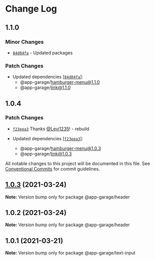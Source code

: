 # Change Log

## 1.1.0

### Minor Changes

- [`84d04fa`](https://github.com/electronic33/ag-ui-react/commit/84d04fa51dbf206cc4b2713796baeb2efbf54381) - Updated packages

### Patch Changes

- Updated dependencies [[`84d04fa`](https://github.com/electronic33/ag-ui-react/commit/84d04fa51dbf206cc4b2713796baeb2efbf54381)]:
  - @app-garage/hamburger-menu@1.1.0
  - @app-garage/link@1.1.0

## 1.0.4

### Patch Changes

- [`f23eea3`](https://github.com/electronic33/ag-ui-react/commit/f23eea3ad84886203be361f5c781cb97237b19c0) Thanks [@Levi1235](https://github.com/Levi1235)! - rebuild

- Updated dependencies [[`f23eea3`](https://github.com/electronic33/ag-ui-react/commit/f23eea3ad84886203be361f5c781cb97237b19c0)]:
  - @app-garage/hamburger-menu@1.0.3
  - @app-garage/link@1.0.3

All notable changes to this project will be documented in this file.
See [Conventional Commits](https://conventionalcommits.org) for commit guidelines.

## [1.0.3](https://github.com/electronic33/ag-ui-react/compare/@app-garage/header@1.0.2...@app-garage/header@1.0.3) (2021-03-24)

**Note:** Version bump only for package @app-garage/header

## 1.0.2 (2021-03-24)

**Note:** Version bump only for package @app-garage/header

## 1.0.1 (2021-03-21)

**Note:** Version bump only for package @app-garage/text-input
